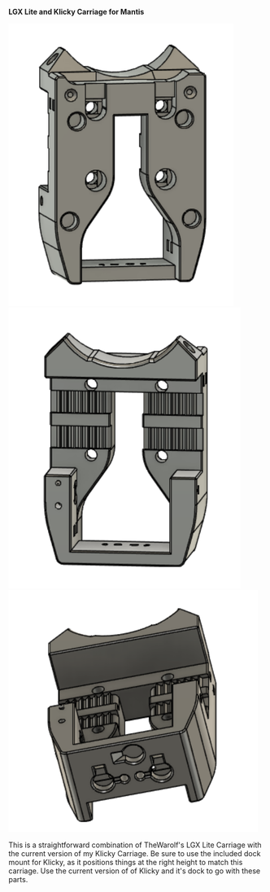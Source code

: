 **LGX Lite and Klicky Carriage for Mantis**

![](images/carriage_front.png)
![](images/carriage_rear.png)
![](images/carriage_bottom.png)

This is a straightforward combination of TheWarolf's LGX Lite Carriage with the current version of my Klicky Carriage.  Be sure to use the included dock mount for Klicky, as it positions things at the right height to match this carriage.  Use the current version of of Klicky and it's dock to go with these parts.
